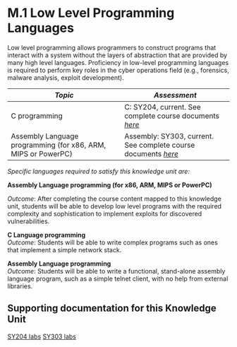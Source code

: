 # M.1 Low Level Programming Languages

Low level programming allows programmers to construct programs that
interact with a system without the layers of abstraction that are
provided by many high level languages. Proficiency in low-level
programming languages is required to perform key roles in the cyber
operations field (e.g., forensics, malware analysis, exploit
development).

| ***Topic*** | ***Assessment*** |
| --- | --- |
|  C programming | C: SY204, current. See complete course documents [*here*](../../Course%20Documents/SY204%20SYSTEMS%20PROGRAMMING%20&%20OS%20FUNDAMENTALS) |
|  Assembly Language programming (for x86, ARM, MIPS or PowerPC) | Assembly: SY303, current. See complete course documents [*here*](../../Course%20Documents/SY303%20CYBER%20SYSTEMS%20ARCHITECTURE) |

*Specific languages required to satisfy this knowledge unit are:*  

**Assembly Language programming (for x86, ARM, MIPS or PowerPC)**  

*Outcome*: After completing the course content mapped to this knowledge
unit, students will be able to develop low level programs with the
required complexity and sophistication to implement exploits for
discovered vulnerabilities.

**C Language programming**  
*Outcome*: Students will be able to write complex programs such as
ones that implement a simple network stack.

**Assembly Language programming**  
*Outcome*: Students will be able to write a functional, stand-alone
assembly language program, such as a simple telnet client, with no help
from external libraries.

## Supporting documentation for this Knowledge Unit

[SY204 labs](../../Course%20Documents/SY204%20SYSTEMS%20PROGRAMMING%20&%20OS%20FUNDAMENTALS)
[SY303 labs](../../Course%20Documents/SY303%20CYBER%20SYSTEMS%20ARCHITECTURE)
